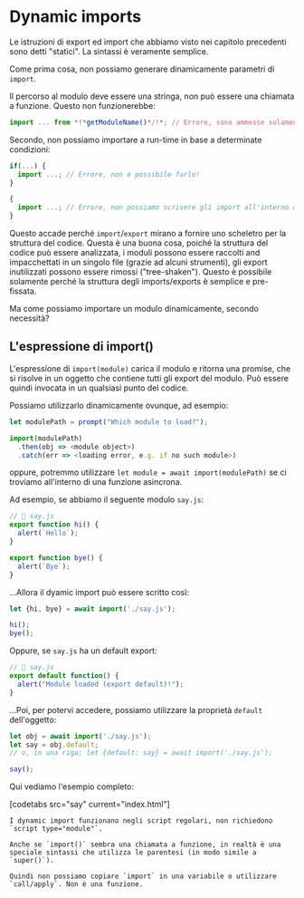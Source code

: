 # Dynamic imports

Le istruzioni di export ed import che abbiamo visto nei capitolo precedenti sono detti "statici". La sintassi è veramente semplice.

Come prima cosa, non possiamo generare dinamicamente parametri di `import`.

Il percorso al modulo deve essere una stringa, non può essere una chiamata a funzione. Questo non funzionerebbe:

```js
import ... from *!*getModuleName()*/!*; // Errore, sono ammesse solamente string
```

Secondo, non possiamo importare a run-time in base a determinate condizioni:

```js
if(...) {
  import ...; // Errore, non è possibile farlo!
}

{
  import ...; // Errore, non possiamo scrivere gli import all'interno di nessun blocco
}
```

Questo accade perché `import`/`export` mirano a fornire uno scheletro per la struttura del codice. Questa è una buona cosa, poiché la struttura del codice può essere analizzata, i moduli possono essere raccolti and impacchettati in un singolo file (grazie ad alcuni strumenti), gli export inutilizzati possono essere rimossi ("tree-shaken"). Questo è possibile solamente perché la struttura degli imports/exports è semplice e pre-fissata.

Ma come possiamo importare un modulo dinamicamente, secondo necessità?

## L'espressione di import()

L'espressione di `import(module)` carica il modulo e ritorna una promise, che si risolve in un oggetto che contiene tutti gli export del modulo. Può essere quindi invocata in un qualsiasi punto del codice.

Possiamo utilizzarlo dinamicamente ovunque, ad esempio:

```js
let modulePath = prompt("Which module to load?");

import(modulePath)
  .then(obj => <module object>)
  .catch(err => <loading error, e.g. if no such module>)
```

oppure, potremmo utilizzare `let module = await import(modulePath)` se ci troviamo all'interno di una funzione asincrona.

Ad esempio, se abbiamo il seguente modulo `say.js`:

```js
// 📁 say.js
export function hi() {
  alert(`Hello`);
}

export function bye() {
  alert(`Bye`);
}
```

...Allora il dyamic import può essere scritto così:

```js
let {hi, bye} = await import('./say.js');

hi();
bye();
```

Oppure, se `say.js` ha un default export:

```js
// 📁 say.js
export default function() {
  alert("Module loaded (export default)!");
}
```

...Poi, per potervi accedere, possiamo utilizzare la proprietà `default` dell'oggetto:

```js
let obj = await import('./say.js');
let say = obj.default;
// o, in una riga: let {default: say} = await import('./say.js');

say();
```

Qui vediamo l'esempio completo:

[codetabs src="say" current="index.html"]

```smart
I dynamic import funzionano negli script regolari, non richiedono `script type="module"`.
```

```smart
Anche se `import()` sembra una chiamata a funzione, in realtà è una speciale sintassi che utilizza le parentesi (in modo simile a `super()`).

Quindi non possiamo copiare `import` in una variabile o utilizzare `call/apply`. Non è una funzione.
```
